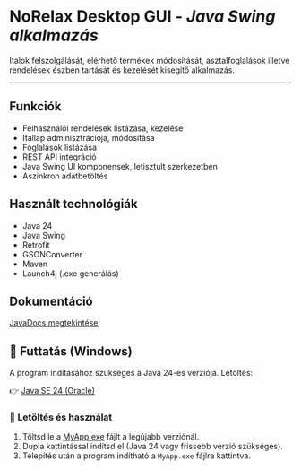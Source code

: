 # NoRelax Desktop GUI - *Java Swing alkalmazás*

Italok felszolgálását, elérhető termékek módosítását, asztalfoglalások illetve rendelések észben tartását és kezelését kisegítő alkalmazás.

---

## Funkciók
- Felhasználói rendelések listázása, kezelése
- Itallap adminisztrációja, módosítása
- Foglalások listázása
- REST API integráció
- Java Swing UI komponensek, letisztult szerkezetben
- Aszinkron adatbetöltés

## Használt technológiák
- Java 24
- Java Swing
- Retrofit
- GSONConverter
- Maven
- Launch4j (.exe generálás)

## Dokumentáció
[JavaDocs megtekintése](https://damndaniel126030.github.io/NoRelax_Desktop/)

## 🔧 Futtatás (Windows)

A program indításához szükséges a Java 24-es verziója. Letöltés:

👉 [Java SE 24 (Oracle)](https://www.oracle.com/java/technologies/downloads/#jdk24-windows)

### 💾 Letöltés és használat

1. Töltsd le a [MyApp.exe]() fájlt a legújabb verziónál.
2. Dupla kattintással indítsd el (Java 24 vagy frissebb verzió szükséges).
3. Telepítés után a program indítható a `MyApp.exe` fájlra kattintva.
